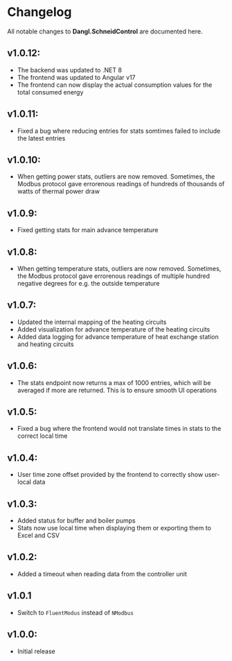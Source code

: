 # Changelog

All notable changes to **Dangl.SchneidControl** are documented here.

## v1.0.12:
- The backend was updated to .NET 8
- The frontend was updated to Angular v17
- The frontend can now display the actual consumption values for the total consumed energy

## v1.0.11:
- Fixed a bug where reducing entries for stats somtimes failed to include the latest entries

## v1.0.10:
- When getting power stats, outliers are now removed. Sometimes, the Modbus protocol gave errorenous readings of hundreds of thousands of watts of thermal power draw

## v1.0.9:
- Fixed getting stats for main advance temperature

## v1.0.8:
- When getting temperature stats, outliers are now removed. Sometimes, the Modbus protocol gave errorenous readings of multiple hundred negative degrees for e.g. the outside temperature

## v1.0.7:
- Updated the internal mapping of the heating circuits
- Added visualization for advance temperature of the heating circuits
- Added data logging for advance temperature of heat exchange station and heating circuits

## v1.0.6:
- The stats endpoint now returns a max of 1000 entries, which will be averaged if more are returned. This is to ensure smooth UI operations

## v1.0.5:
- Fixed a bug where the frontend would not translate times in stats to the correct local time

## v1.0.4:
- User time zone offset provided by the frontend to correctly show user-local data

## v1.0.3:
- Added status for buffer and boiler pumps
- Stats now use local time when displaying them or exporting them to Excel and CSV

## v1.0.2:
- Added a timeout when reading data from the controller unit

## v1.0.1
- Switch to `FluentModus` instead of `NModbus`

## v1.0.0:
- Initial release
